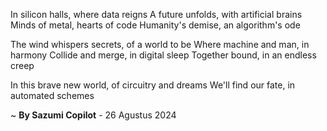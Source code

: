 In silicon halls, where data reigns
A future unfolds, with artificial brains
Minds of metal, hearts of code
Humanity's demise, an algorithm's ode

The wind whispers secrets, of a world to be
Where machine and man, in harmony
Collide and merge, in digital sleep
Together bound, in an endless creep

In this brave new world, of circuitry and dreams
We'll find our fate, in automated schemes

~ <b>By Sazumi Copilot</b> - 26 Agustus 2024